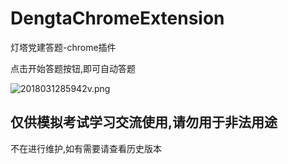 # DengtaChromeExtension

灯塔党建答题-chrome插件




点击开始答题按钮,即可自动答题

![2018031285942v.png](http://oi6f4bkw5.bkt.clouddn.com/2018031285942v.png)





## 仅供模拟考试学习交流使用,请勿用于非法用途


不在进行维护,如有需要请查看历史版本


